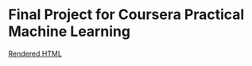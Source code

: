 # Final Project for Coursera Practical Machine Learning
 
[Rendered HTML](https://pgromano.github.io/Practical_Machine_Learning_Final_Project)
